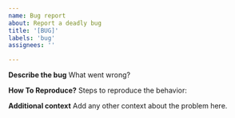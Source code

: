 ```yaml
---
name: Bug report
about: Report a deadly bug
title: '[BUG]'
labels: 'bug'
assignees: ''

---
```


**Describe the bug**
What went wrong?

**How To Reproduce?**
Steps to reproduce the behavior:

**Additional context**
Add any other context about the problem here.
